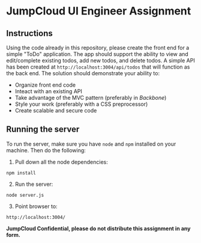 # JumpCloud UI Engineer Assignment

## Instructions
Using the code already in this repository, please create the front end for a simple "ToDo" application. The app should support the ability to view and edit/complete existing todos, add new todos, and delete todos. A simple API has been created at `http://localhost:3004/api/todos` that will function as the back end. The solution should demonstrate your ability to:
- Organize front end code
- Inteact with an existing API
- Take advantage of the MVC pattern (preferably in _Backbone_)
- Style your work (preferably with a CSS preprocessor)
- Create scalable and secure code

## Running the server
To run the server, make sure you have `node` and `npm` installed on your machine. Then do the following:

1. Pull down all the node dependencies:
  ```
  npm install
  ```

2. Run the server:
  ```
  node server.js
  ```

3. Point browser to:
  ```
  http://localhost:3004/
  ```

**JumpCloud Confidential, please do not distribute this assignment in any form.**
